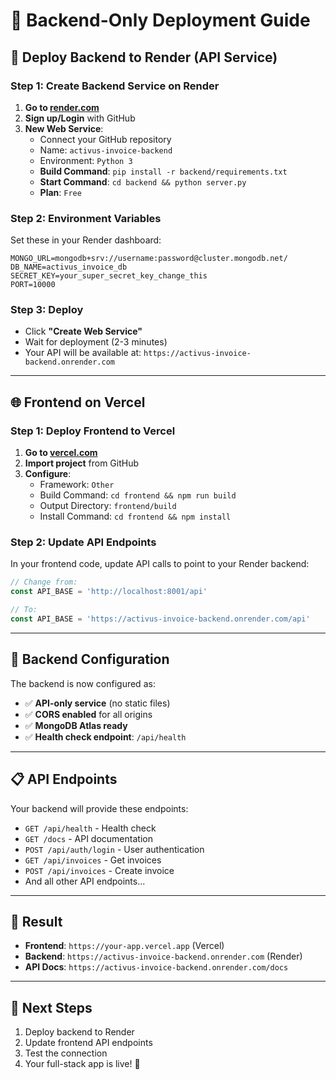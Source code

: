 # 🚀 Backend-Only Deployment Guide

## 🎯 **Deploy Backend to Render (API Service)**

### Step 1: Create Backend Service on Render

1. **Go to [render.com](https://render.com)**
2. **Sign up/Login** with GitHub
3. **New Web Service**:
   - Connect your GitHub repository
   - Name: `activus-invoice-backend`
   - Environment: `Python 3`
   - **Build Command**: `pip install -r backend/requirements.txt`
   - **Start Command**: `cd backend && python server.py`
   - **Plan**: `Free`

### Step 2: Environment Variables

Set these in your Render dashboard:

```
MONGO_URL=mongodb+srv://username:password@cluster.mongodb.net/
DB_NAME=activus_invoice_db
SECRET_KEY=your_super_secret_key_change_this
PORT=10000
```

### Step 3: Deploy

- Click **"Create Web Service"**
- Wait for deployment (2-3 minutes)
- Your API will be available at: `https://activus-invoice-backend.onrender.com`

---

## 🌐 **Frontend on Vercel**

### Step 1: Deploy Frontend to Vercel

1. **Go to [vercel.com](https://vercel.com)**
2. **Import project** from GitHub
3. **Configure**:
   - Framework: `Other`
   - Build Command: `cd frontend && npm run build`
   - Output Directory: `frontend/build`
   - Install Command: `cd frontend && npm install`

### Step 2: Update API Endpoints

In your frontend code, update API calls to point to your Render backend:

```javascript
// Change from:
const API_BASE = 'http://localhost:8001/api'

// To:
const API_BASE = 'https://activus-invoice-backend.onrender.com/api'
```

---

## 🔧 **Backend Configuration**

The backend is now configured as:
- ✅ **API-only service** (no static files)
- ✅ **CORS enabled** for all origins
- ✅ **MongoDB Atlas ready**
- ✅ **Health check endpoint**: `/api/health`

---

## 📋 **API Endpoints**

Your backend will provide these endpoints:
- `GET /api/health` - Health check
- `GET /docs` - API documentation
- `POST /api/auth/login` - User authentication
- `GET /api/invoices` - Get invoices
- `POST /api/invoices` - Create invoice
- And all other API endpoints...

---

## 🎉 **Result**

- **Frontend**: `https://your-app.vercel.app` (Vercel)
- **Backend**: `https://activus-invoice-backend.onrender.com` (Render)
- **API Docs**: `https://activus-invoice-backend.onrender.com/docs`

---

## 🔗 **Next Steps**

1. Deploy backend to Render
2. Update frontend API endpoints
3. Test the connection
4. Your full-stack app is live! 🚀
